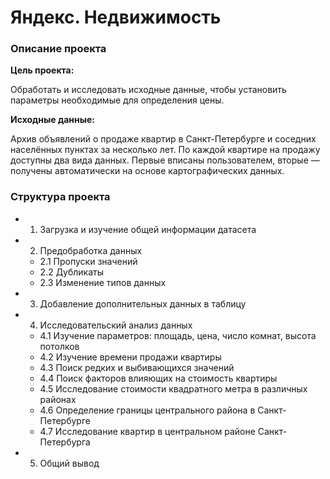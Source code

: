 # Яндекс. Недвижимость

### Описание проекта

**Цель проекта:**

Обработать и исследовать исходные данные, чтобы установить параметры необходимые для определения цены.

**Исходные данные:**

Архив объявлений о продаже квартир в Санкт-Петербурге и соседних населённых пунктах за несколько лет. По каждой квартире на продажу доступны два вида данных. Первые вписаны пользователем, вторые — получены автоматически на основе картографических 
данных.

### Структура проекта

* 1. Загрузка и изучение общей информации датасета
* 2. Предобработка данных
    
    * 2.1 Пропуски значений
    * 2.2 Дубликаты
    * 2.3 Изменение типов данных
* 3. Добавление дополнительных данных в таблицу
* 4. Исследовательский анализ данных
    * 4.1 Изучение параметров: площадь, цена, число комнат, высота потолков
    * 4.2 Изучение времени продажи квартиры
    * 4.3 Поиск редких и выбивающихся значений
    * 4.4 Поиск факторов влияющих на стоимость квартиры
    * 4.5 Исследование стоимости квадратного метра в различных районах
    * 4.6 Определение границы центрального района в Санкт-Петербурге
    * 4.7 Исследование квартир в центральном районе Санкт-Петербурга
* 5. Общий вывод
